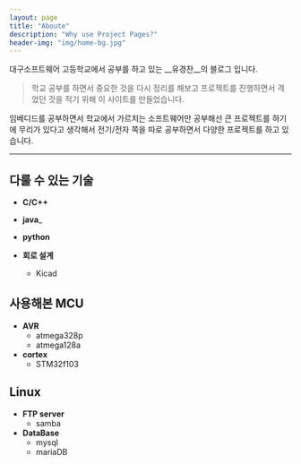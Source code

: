 ```yaml
---
layout: page
title: "Aboute"
description: "Why use Project Pages?"
header-img: "img/home-bg.jpg"
---
```


대구소프트웨어 고등학교에서 공부를 하고 있는 __유경찬__의 블로그 입니다. 

> 학교 공부를 하면서 중요한 것을 다시 정리를 해보고 프로젝트를 진행하면서 격었던 것을 적기 위해 이 사이트를 만들었습니다.


임베디드를 공부하면서 학교에서 가르치는 소프트웨어만 공부해선 큰 프로젝트를 하기에 무리가 있다고 생각해서 전기/전자 쪽을 따로 공부하면서 다양한 프로젝트를 하고 있습니다.


----------

## 다룰 수 있는 기술
 
* __C/C++__
* __java___
* __python__

* __회로 설계__
	* Kicad


## 사용해본 MCU

* __AVR__
	* atmega328p
	* atmega128a
* __cortex__
	* STM32f103

## Linux

* __FTP server__
	* samba
* __DataBase__
	* mysql
	* mariaDB